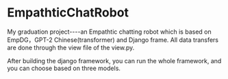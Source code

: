 # EmpathticChatRobot
My graduation project----an Empathtic chatting robot which is based on EmpDG，GPT-2 Chinese(transformer) and Django frame. All data transfers are done through the view file of the view.py.

After building the django framework, you can run the whole framework, and you can choose based on three models.


